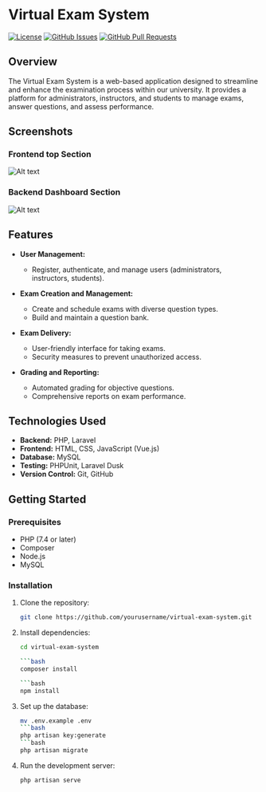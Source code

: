 # Virtual Exam System

[![License](https://img.shields.io/badge/License-MIT-blue.svg)](LICENSE)
[![GitHub Issues](https://img.shields.io/github/issues/yourusername/virtual-exam-system)](https://github.com/yourusername/virtual-exam-system/issues)
[![GitHub Pull Requests](https://img.shields.io/github/issues-pr/yourusername/virtual-exam-system)](https://github.com/yourusername/virtual-exam-system/pulls)

<!-- Add a brief project description and an optional logo -->

## Overview

The Virtual Exam System is a web-based application designed to streamline and enhance the examination process within our university. It provides a platform for administrators, instructors, and students to manage exams, answer questions, and assess performance.

<!-- Add any relevant screenshots, images, or GIFs -->

## Screenshots
### Frontend top Section
![Alt text](https://pbs.twimg.com/media/GD09LokboAAbqJC?format=jpg&name=900x900)

### Backend Dashboard Section
![Alt text](https://pbs.twimg.com/media/GD06xrWaAAAsfUd?format=jpg&name=900x900)

## Features

- **User Management:**
  - Register, authenticate, and manage users (administrators, instructors, students).

- **Exam Creation and Management:**
  - Create and schedule exams with diverse question types.
  - Build and maintain a question bank.

- **Exam Delivery:**
  - User-friendly interface for taking exams.
  - Security measures to prevent unauthorized access.

- **Grading and Reporting:**
  - Automated grading for objective questions.
  - Comprehensive reports on exam performance.

## Technologies Used

- **Backend:** PHP, Laravel
- **Frontend:** HTML, CSS, JavaScript (Vue.js)
- **Database:** MySQL
- **Testing:** PHPUnit, Laravel Dusk
- **Version Control:** Git, GitHub

## Getting Started

### Prerequisites

- PHP (7.4 or later)
- Composer
- Node.js
- MySQL

### Installation

1. Clone the repository:
   ```bash
   git clone https://github.com/yourusername/virtual-exam-system.git

2. Install dependencies:
   ```bash
   cd virtual-exam-system

   ```bash
   composer install

   ```bash
   npm install

3. Set up the database:
   ```bash
   mv .env.example .env
   ```bash
   php artisan key:generate
   ```bash
   php artisan migrate

4. Run the development server:
   ```bash
   php artisan serve
   

